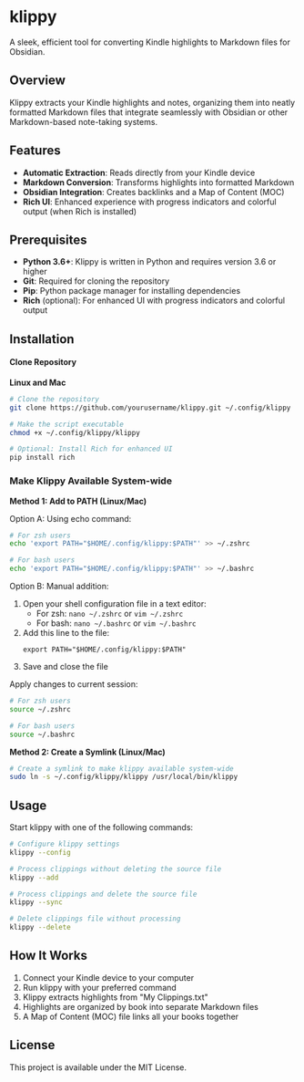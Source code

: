 # klippy

A sleek, efficient tool for converting Kindle highlights to Markdown files for Obsidian.

## Overview

Klippy extracts your Kindle highlights and notes, organizing them into neatly formatted Markdown files that integrate seamlessly with Obsidian or other Markdown-based note-taking systems.

## Features

- **Automatic Extraction**: Reads directly from your Kindle device
- **Markdown Conversion**: Transforms highlights into formatted Markdown
- **Obsidian Integration**: Creates backlinks and a Map of Content (MOC)
- **Rich UI**: Enhanced experience with progress indicators and colorful output (when Rich is installed)

## Prerequisites

- **Python 3.6+**: Klippy is written in Python and requires version 3.6 or higher
- **Git**: Required for cloning the repository
- **Pip**: Python package manager for installing dependencies
- **Rich** (optional): For enhanced UI with progress indicators and colorful output

## Installation

#### Clone Repository

**Linux and Mac**

```bash
# Clone the repository
git clone https://github.com/yourusername/klippy.git ~/.config/klippy
```

```bash
# Make the script executable
chmod +x ~/.config/klippy/klippy
```

```bash
# Optional: Install Rich for enhanced UI
pip install rich
```

### Make Klippy Available System-wide

**Method 1: Add to PATH (Linux/Mac)**

Option A: Using echo command:

```bash
# For zsh users
echo 'export PATH="$HOME/.config/klippy:$PATH"' >> ~/.zshrc
```

```bash
# For bash users
echo 'export PATH="$HOME/.config/klippy:$PATH"' >> ~/.bashrc
```

Option B: Manual addition:

1. Open your shell configuration file in a text editor:
   - For zsh: `nano ~/.zshrc` or `vim ~/.zshrc`
   - For bash: `nano ~/.bashrc` or `vim ~/.bashrc`
2. Add this line to the file:
   ```
   export PATH="$HOME/.config/klippy:$PATH"
   ```
3. Save and close the file

Apply changes to current session:

```bash
# For zsh users
source ~/.zshrc
```

```bash
# For bash users
source ~/.bashrc
```

**Method 2: Create a Symlink (Linux/Mac)**

```bash
# Create a symlink to make klippy available system-wide
sudo ln -s ~/.config/klippy/klippy /usr/local/bin/klippy
```

## Usage

Start klippy with one of the following commands:

```bash
# Configure klippy settings
klippy --config
```

```bash
# Process clippings without deleting the source file
klippy --add
```

```bash
# Process clippings and delete the source file
klippy --sync
```

```bash
# Delete clippings file without processing
klippy --delete
```

## How It Works

1. Connect your Kindle device to your computer
2. Run klippy with your preferred command
3. Klippy extracts highlights from "My Clippings.txt"
4. Highlights are organized by book into separate Markdown files
5. A Map of Content (MOC) file links all your books together

## License

This project is available under the MIT License.
